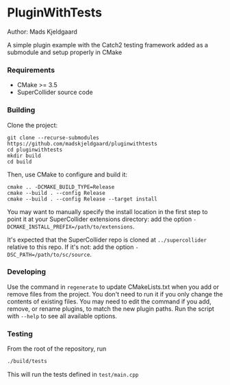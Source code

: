 # PluginWithTests

Author: Mads Kjeldgaard

A simple plugin example with the Catch2 testing framework added as a submodule and setup properly in CMake

### Requirements

- CMake >= 3.5
- SuperCollider source code

### Building

Clone the project:

    git clone --recurse-submodules https://github.com/madskjeldgaard/pluginwithtests
    cd pluginwithtests
    mkdir build
    cd build

Then, use CMake to configure and build it:

    cmake .. -DCMAKE_BUILD_TYPE=Release
    cmake --build . --config Release
    cmake --build . --config Release --target install

You may want to manually specify the install location in the first step to point it at your
SuperCollider extensions directory: add the option `-DCMAKE_INSTALL_PREFIX=/path/to/extensions`.

It's expected that the SuperCollider repo is cloned at `../supercollider` relative to this repo. If
it's not: add the option `-DSC_PATH=/path/to/sc/source`.

### Developing

Use the command in `regenerate` to update CMakeLists.txt when you add or remove files from the
project. You don't need to run it if you only change the contents of existing files. You may need to
edit the command if you add, remove, or rename plugins, to match the new plugin paths. Run the
script with `--help` to see all available options.

### Testing

From the root of the repository, run
```bash
./build/tests
```

This will run the tests defined in `test/main.cpp`
